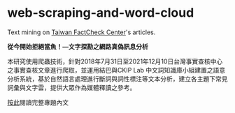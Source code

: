 # web-scraping-and-word-cloud
Text mining on [Taiwan FactCheck Center](https://tfc-taiwan.org.tw)'s articles.

**從今開始拒絕當魚！—文字探勘之網路真偽訊息分析**

本研究使用爬蟲技術，針對2018年7月31日至2021年12月10日台灣事實查核中心之事實查核文章進行爬取，並運用結巴與CKIP Lab 中文詞知識庫小組建置之語意分析系統，基於自然語言處理進行斷詞與詞性標注等文本分析，建立各主題下常見詞彙與文字雲，提供大眾作為媒體釋讀之參考。

[按此](https://github.com/jennyliucl/web-scraping-and-word-cloud/blob/main/presentation/從今開始拒絕當魚—文字探勘之網路真偽訊息分析.pdf)閱讀完整專題內文
